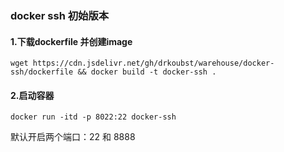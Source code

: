 ### docker ssh 初始版本

#### 1.下载dockerfile 并创建image

```
wget https://cdn.jsdelivr.net/gh/drkoubst/warehouse/docker-ssh/dockerfile && docker build -t docker-ssh .
```

#### 2.启动容器

```
docker run -itd -p 8022:22 docker-ssh
```



默认开启两个端口：22 和 8888